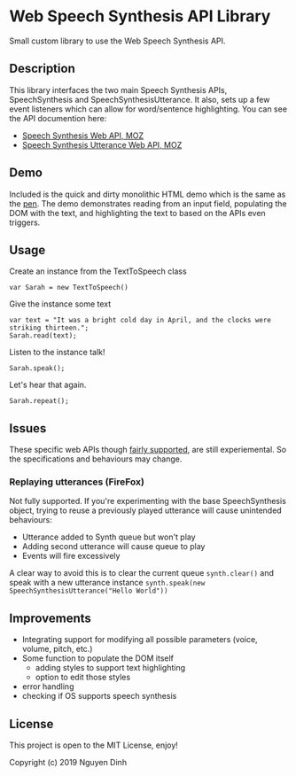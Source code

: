# Web Speech Synthesis API Library
Small custom library to use the Web Speech Synthesis API.

## Description
This library interfaces the two main Speech Synthesis APIs, SpeechSynthesis and SpeechSynthesisUtterance. It also, sets up a few event listeners which can allow for word/sentence highlighting.
You can see the API documention here:
- [Speech Synthesis Web API, MOZ](https://developer.mozilla.org/en-US/docs/Web/API/SpeechSynthesis)
- [Speech Synthesis Utterance Web API, MOZ](https://developer.mozilla.org/en-US/docs/Web/API/SpeechSynthesisUtterance)

## Demo
Included is the quick and dirty monolithic HTML demo which is the same as the [pen](https://codepen.io/dinher/pen/MWWMKvN).
The demo demonstrates reading from an input field, populating the DOM with the text, and highlighting the text to based on the APIs even triggers.

## Usage
Create an instance from the TextToSpeech class
```
var Sarah = new TextToSpeech()
```

Give the instance some text
```
var text = "It was a bright cold day in April, and the clocks were striking thirteen.";
Sarah.read(text);
```

Listen to the instance talk!
```
Sarah.speak();
```

Let's hear that again.
```
Sarah.repeat();
```

## Issues
These specific web APIs though [fairly supported](https://developer.mozilla.org/en-US/docs/Web/API/SpeechSynthesis#Browser_compatibility), are still experiemental. So the specifications and behaviours may change.

### Replaying utterances (FireFox)
Not fully supported. If you're experimenting with the base SpeechSynthesis object, trying to reuse a previously played utterance will cause unintended behaviours:
- Utterance added to Synth queue but won't play
- Adding second utterance will cause queue to play
- Events will fire excessively

A clear way to avoid this is to clear the current queue `synth.clear()` and speak with a new utterance instance `synth.speak(new SpeechSynthesisUtterance("Hello World"))`

## Improvements
- Integrating support for modifying all possible parameters (voice, volume, pitch, etc.)
- Some function to populate the DOM itself 
  - adding styles to support text highlighting
  - option to edit those styles
 - error handling
 - checking if OS supports speech synthesis

## License
This project is open to the MIT License, enjoy!

Copyright (c) 2019 Nguyen Dinh
